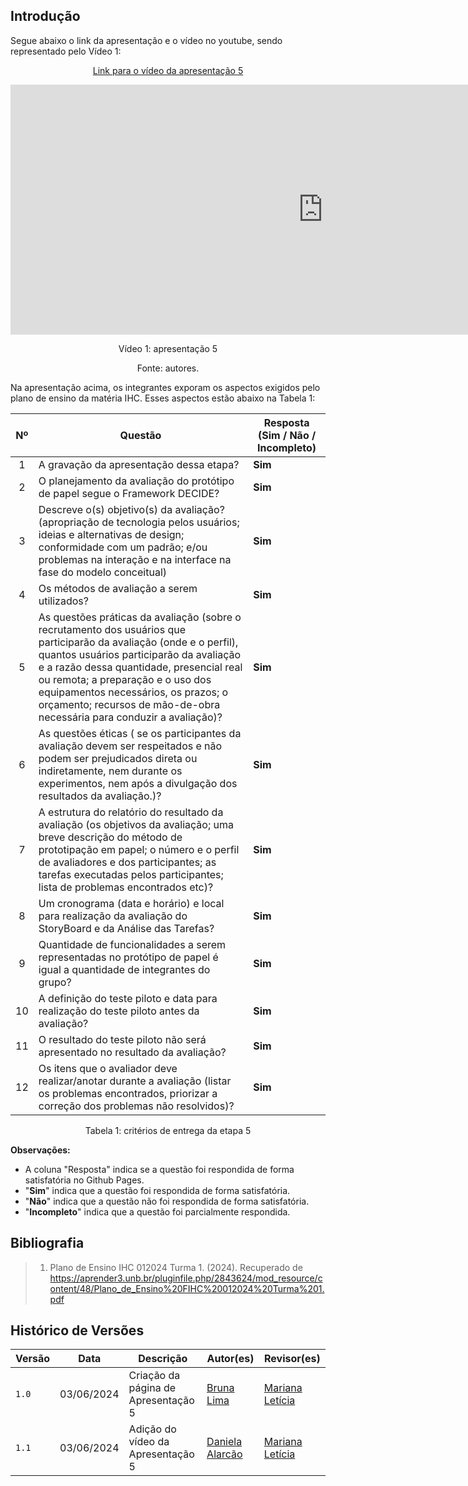 ## Introdução

<p>Segue abaixo o link da apresentação e o vídeo no youtube, sendo representado pelo Vídeo 1:</p>

<center>

[Link para o vídeo da apresentação 5](https://youtu.be/X0So5vNJWps?si=SDABHfZHsn_6PpJO)

<iframe width="1000vw" height="400vh" src="https://www.youtube.com/embed/X0So5vNJWps?si=QOIJ1g6FcxPg5TBA" 
title="YouTube video player" frameborder="0" allow="accelerometer; autoplay; clipboard-write; encrypted-media; gyroscope; picture-in-picture; web-share" referrerpolicy="strict-origin-when-cross-origin" allowfullscreen></iframe>

<p>Vídeo 1: apresentação 5</p>
Fonte: autores.

</center>

<p>Na apresentação acima, os integrantes exporam os aspectos exigidos pelo plano de ensino da matéria IHC. Esses aspectos estão abaixo na Tabela 1:</p>

| Nº | Questão | Resposta (Sim / Não / Incompleto)|
|:--:|---------|----------------------------------|
| 1  | A gravação da apresentação dessa etapa?                                                                                   |  **Sim**  |
| 2  | O planejamento da avaliação do protótipo de papel segue o Framework DECIDE?                                                                     |  **Sim**  |
| 3  | Descreve o(s) objetivo(s) da avaliação? (apropriação de tecnologia pelos usuários; ideias e alternativas de design; conformidade com um padrão; e/ou problemas na interação e na interface na fase do modelo conceitual)                             |  **Sim**  |
| 4  | Os métodos de avaliação a serem utilizados?                                                                               |  **Sim**  |
| 5  | As questões práticas da avaliação (sobre o recrutamento dos usuários que participarão da avaliação (onde e o perfil), quantos usuários participarão da avaliação e a razão dessa quantidade, presencial real ou remota; a preparação e o uso dos equipamentos necessários, os prazos; o orçamento; recursos de mão-de-obra necessária para conduzir a avaliação)?                 |  **Sim**  |
| 6  | As questões éticas ( se os participantes da avaliação devem ser respeitados e não podem ser prejudicados direta ou indiretamente, nem durante os experimentos, nem após a divulgação dos resultados da avaliação.)?                                 |  **Sim**  |
| 7  | A estrutura do relatório do resultado da avaliação (os objetivos da avaliação; uma breve descrição do método de prototipação em papel; o número e o perfil de avaliadores e dos participantes; as tarefas executadas pelos participantes; lista de problemas encontrados etc)?                                                                                                   |  **Sim**  |
| 8  | Um cronograma (data e horário) e local para realização da avaliação do StoryBoard e da Análise das Tarefas?               |  **Sim**  |
| 9 | Quantidade de funcionalidades a serem representadas no protótipo de papel é igual a quantidade de integrantes do grupo?                                                   |  **Sim**  |
| 10 | A definição do teste piloto e data para realização do teste piloto antes da avaliação?                                    |  **Sim**  |
| 11 | O resultado do teste piloto não será apresentado no resultado da avaliação?                                               |  **Sim**  |
| 12 | Os itens que o avaliador deve realizar/anotar durante a avaliação (listar os problemas encontrados, priorizar a correção dos problemas não resolvidos)?                                                                                                   |  **Sim**  |

<center>

<p>Tabela 1: critérios de entrega da etapa 5</p>

</center>

**Observações:**

* A coluna "Resposta" indica se a questão foi respondida de forma satisfatória no Github Pages.
* "**Sim**" indica que a questão foi respondida de forma satisfatória.
* "**Não**" indica que a questão não foi respondida de forma satisfatória.
* "**Incompleto**" indica que a questão foi parcialmente respondida.

## Bibliografia

> 1. Plano de Ensino IHC 012024 Turma 1. (2024). Recuperado de https://aprender3.unb.br/pluginfile.php/2843624/mod_resource/content/48/Plano_de_Ensino%20FIHC%20012024%20Turma%201.pdf

## Histórico de Versões

| Versão |    Data    | Descrição                                 | Autor(es)                                       | Revisor(es)                                    |
| ------ | :--------: | ----------------------------------------- | ----------------------------------------------- | ---------------------------------------------- |
| `1.0`   | 03/06/2024 | Criação da página de Apresentação 5      | [Bruna Lima](https://github.com/libruna) |  [Mariana Letícia](https://github.com/Marianannn)   | 
| `1.1`   | 03/06/2024 | Adição do vídeo da Apresentação 5      | [Daniela Alarcão](https://github.com/danialarcao) |  [Mariana Letícia](https://github.com/Marianannn)   | 
